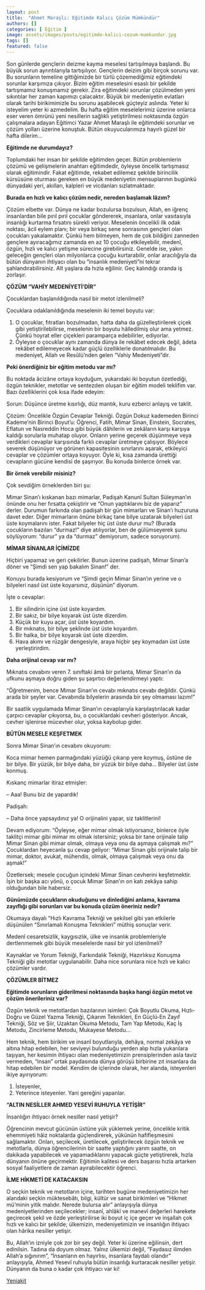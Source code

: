 ```yaml
---
layout: post
title:  "Ahmet Maraşlı: Eğitimde Kalıcı Çözüm Mümkündür"
authors: []
categories: [ Eğitim ]
image: assets/images/posts/egitimde-kalici-cozum-mumkundur.jpg
tags: []
featured: false
---
```

Son günlerde gençlerin deizme kayma meselesi tartışılmaya başlandı. Bu büyük sorun ayrıntılarıyla tartışılıyor. Gençlerin deizim gibi birçok sorunu var. Bu sorunların temeline gittiğimizde bir türlü çözemediğimiz eğitimdeki sorunlar karşımıza çıkıyor. Bizim eğitim meselesini esaslı bir şekilde tartışmamız konuşmamız gerekir. Zira eğitimdeki sorunlar çözülmeden yeni sıkıntılar her zaman kapımızı çalacaktır. Büyük bir medeniyetin evlatları olarak tarihi birikimimizle bu sorunu aşabilecek güçteyiz aslında. Yeter ki isteyelim yeter ki azmedelim. Bu hafta eğitim meselelerimiz üzerine onlarca eser veren ömrünü yeni nesillerin sağlıklı yetiştirilmesi noktasında özgün çalışmalara adayan Eğitimci Yazar Ahmet Maraşlı ile eğitimdeki sorunlar ve çözüm yolları üzerine konuştuk. Bütün okuyucularımıza hayırlı güzel bir hafta dilerim…

**Eğitimde ne durumdayız?**

Toplumdaki her insan bir şekilde eğitimden geçer. Bütün problemlerin çözümü ve gelişmelerin anahtarı eğitimdedir, öyleyse öncelik tartışmasız olarak eğitimindir. Fakat eğitimde, rekabet edilemez şekilde birincilik kürsüsüne oturması gereken en büyük medeniyetin mensuplarının bugünkü dünyadaki yeri, akılları, kalpleri ve vicdanları sızlatmaktadır.

**Burada en hızlı ve kalıcı çözüm nedir, nereden başlamak lâzım?**

Çözüm elbette var. Dünya ne kadar bozulursa bozulsun, Allah, en iğrenç insanlardan bile pırıl pırıl çocuklar göndererek, insanlara, onlar vasıtasıyla insanlığı kurtarma fırsatını sürekli veriyor. Meselenin öncelikli ilk odak noktası, âcil eylem planı; bir veya birkaç sene sonrasının gençleri olan çocukları yakalamaktır. Çünkü hem bilmeyen, hem de çok bildiğini zanneden gençlere ayıracağımız zamanda en az 10 çocuğu etkileyebilir, medenî, özgün, hızlı ve kalıcı yetişme sürecine girebilirsiniz. Genelde ise, yakın geleceğin gençleri olan milyonlarca çocuğu kurtarabilir, onlar aracılığıyla da bütün dünyanın ihtiyacı olan bu “insanlık medeniyeti”ni tekrar şahlandırabilirsiniz. Alt yaşlara da hızla eğilinir. Geç kalındığı oranda iş zorlaşır.

**ÇÖZÜM “VAHİY MEDENİYETİ’DİR”**

Çocuklardan başlanıldığında nasıl bir metot izlenilmeli?

Çocuklara odaklanıldığında meselenin iki temel boyutu var:

  1. O çocuklar, fıtratları bozulmadan, hatta daha da güzelleştirilerek çiçek gibi yetiştirilebilirse, meselenin bir boyutu hâlledilmiş olur ama yetmez. Çünkü hoyrat eller çiçekleri paramparça edebilirler, ediyorlar.
  2. Öyleyse o çocuklar aynı zamanda dünya ile rekâbet edecek değil, âdeta rekâbet edilemeyecek kadar güçlü özelliklerle donatılmalıdır. Bu medeniyet, Allah ve Resûlü’nden gelen “Vahiy Medeniyeti”dir.

**Peki önerdiğiniz bir eğitim metodu var mı?**

Bu noktada âcizâne ortaya koyduğum, yukarıdaki iki boyutun özetlediği, özgün teknikler, metotlar ve sentezden oluşan bir eğitim modeli teklifim var. Bazı özelliklerini çok kısa ifade edeyim:

Sorun: Düşünce üretme kısırlığı, düz mantık, kuru ezberci anlayış ve taklit.

Çözüm: Öncelikle Özgün Cevaplar Tekniği. Özgün Dokuz kademeden Birinci Kademe’nin Birinci Boyut’u: Öğrenci, Fatih, Mimar Sinan, Einstein, Socrates, Eflatun ve Nasreddin Hoca gibi büyük dâhilerin ve zekâların karşı karşıya kaldığı sorularla muhatap oluyor. Onların yerine geçerek düşünmeye veya verdikleri cevaplar karşısında farklı cevaplar üretmeye çalışıyor. Böylece severek düşünüyor ve görünen kapasitesinin sınırlarını aşarak, etkileyici cevaplar ve çözümler ortaya koyuyor. Öyle ki, kısa zamanda ürettiği cevapların gücüne kendisi de şaşırıyor. Bu konuda binlerce örnek var.

**Bir örnek verebilir misiniz?**

Çok sevdiğim örneklerden biri şu:

Mimar Sinan’ı kıskanan bazı mimarlar, Padişah Kanunî Sultan Süleyman’ın önünde onu her fırsatta çekiştirir ve “Onun yaptıklarını biz de yaparız” derler. Durumun farkında olan padişah bir gün mimarları ve Sinan’ı huzuruna davet eder. Diğer mimarların önüne birkaç tane bilye uzatarak bilyeleri üst üste koymalarını ister. Fakat bilyeler hiç üst üste durur mu? (Burada çocukların bazıları “durmaz!” diye atılıyorlar, ben de gülümseyerek şunu söylüyorum: “durur” ya da “durmaz” demiyorum, sadece soruyorum).

**MİMAR SİNANLAR İÇİMİZDE**

Hiçbiri yapamaz ve geri çekilirler. Bunun üzerine padişah, Mimar Sinan’a döner ve “Şimdi sen yap bakalım Sinan!” der.

Konuyu burada kesiyorum ve “Şimdi geçin Mimar Sinan’ın yerine ve o bilyeleri nasıl üst üste koyarsınız, düşünün” diyorum.

İşte o cevaplar:

  1. Bir silindirin içine üst üste koyardım.
  2. Bir sakız, bir bilye koyarak üst üste dizerdim.
  3. Küçük bir kuyu açar, üst üste koyardım.
  4. Bir mıknatıs, bir bilye şeklinde üst üste koyardım.
  5. Bir halka, bir bilye koyarak üst üste dizerdim.
  6. Hava akımı ve rüzgâr dengesiyle, araya hiçbir şey koymadan üst üste yerleştirirdim.

**Daha orijinal cevap var mı?**

Mıknatıs cevabını veren 7. sınıftaki âmâ bir pırlanta, Mimar Sinan’ın da ufkunu aşmaya doğru giden şu şaşırtıcı değerlendirmeyi yaptı:

“Öğretmenim, bence Mimar Sinan’ın cevabı mıknatıs cevabı değildir. Çünkü arada bir şeyler var. Cevabında bilyelerin arasında bir şey olmaması lazım!”

Bir saatlik uygulamada Mimar Sinan’ın cevaplarıyla karşılaştırılacak kadar çarpıcı cevaplar çıkıyorsa, bu, o çocuklardaki cevheri gösteriyor. Ancak, cevher işlenirse mücevher olur, yoksa kaybolup gider.

**BÜTÜN MESELE KEŞFETMEK**

Sonra Mimar Sinan’ın cevabını okuyorum:

Koca mimar hemen parmağındaki yüzüğü çıkarıp yere koymuş, üstüne de bir bilye. Bir yüzük, bir bilye daha, bir yüzük bir bilye daha… Bilyeler üst üste konmuş.

Kıskanç mimarlar itiraz etmişler:

&#8211; Aaa! Bunu biz de yapardık!

Padişah:

&#8211; Daha önce yapsaydınız ya! O orijinalini yapar, siz taklitlerini!

Devam ediyorum: “Öyleyse, eğer mimar olmak istiyorsanız, binlerce öyle taklitçi mimar gibi mimar mı olmak istersiniz; yoksa bir tane orijinale talip Mimar Sinan gibi mimar olmak, olmaya veya onu da aşmaya çalışmak mı?” Çocuklardan heyecanla şu cevap geliyor: “Mimar Sinan gibi orijinale talip bir mimar, doktor, avukat, mühendis, olmak, olmaya çalışmak veya onu da aşmak!”

Özetlersek; mesele çocuğun içindeki Mimar Sinan cevherini keşfetmektir. İşin bir başka acı yönü, o çocuk Mimar Sinan’ın on katı zekâya sahip olduğundan bile habersiz.

**Günümüzde çocukların okuduğunu ve dinlediğini anlama, kavrama zayıflığı gibi sorunları var bu konuda çözüm öneriniz nedir?**

Okumaya dayalı “Hızlı Kavrama Tekniği ve şekilsel gibi yan etkilerle düşünülen “Sınırlamalı Konuşma Teknikleri” müthiş sonuçlar verir.

Medenî cesaretsizlik, kaygısızlık, ülke ve insanlık problemleriyle dertlenmemek gibi büyük meselelerde nasıl bir yol izlenilmeli?

Kaynaklar ve Yorum Tekniği, Farkındalık Tekniği, Hazırlıksız Konuşma Tekniği gibi metotlar uygulanabilir. Daha nice sorunlara nice hızlı ve kalıcı çözümler vardır.

**ÇÖZÜMLER BİTMEZ**

**Eğitimde sorunların giderilmesi noktasında başka hangi özgün metot ve çözüm önerileriniz var?**

Özgün teknik ve metotlardan bazılarının isimleri: Çok Boyutlu Okuma, Hızlı-Doğru ve Güzel Yazma Tekniği, Çıkarım Teknikleri, En Güçlü-En Zayıf Tekniği, Söz ve Şiir, Uzaktan Okuma Metodu, Tam Yap Metodu, Kaç İş Metodu, Zincirleme Metodu, Mukayese Metodu&#8230;

Hem teknik, hem birikim ve insanî boyutlarıyla, dehâya, normal zekâya ve altına hitap edebilen, her seviyeyi bulunduğu yerden alıp hızla yukarılara taşıyan, her kesimin ihtiyacı olan medeniyetimizin prensiplerinden asla taviz vermeden, “insan” ortak paydasında dünya görüşü birbirine zıt insanlara da hitap edebilen bir model. Kendim de içlerinde olarak, her alanda, isteyenleri ikiye ayırıyorum:

  1. İsteyenler,
  2. Yeterince isteyenler. Yani gereğini yapanlar.

**“ALTIN NESİLLER AHMED YESEVİ RUHUYLA YETİŞİR”**

İnsanlığın ihtiyacı örnek nesiller nasıl yetişir?

Öğrencinin mevcut gücünün üstüne yük yüklemek yerine, öncelikle kritik ehemmiyeti hâiz noktalarda güçlendirerek, yükünün hafifleşmesini sağlamaktır. Onları, seçilecek, üretilecek, geliştirilecek özgün teknik ve metotlarla, dünya öğrencilerinin bir saatte yaptığını yarım saatte, on dakikada yapabilecek ve yapamadıklarını yapacak güçte yetiştirerek, hızla dünyanın önüne geçirmektir. Eğitimin kalitesi ve ders başarısı hızla artarken sosyal faaliyetlere de zaman ayırabilecektir öğrenci.

**İLME HİKMETİ DE KATACAKSIN**

O seçkin teknik ve metotların içine, tarihten bugüne medeniyetimizin her alandaki seçkin müktesebâtı, bilgi, kültür ve sanat birikimleri ve “Hikmet mü’minin yitik malıdır. Nerede bulursa alır” anlayışıyla dünya medeniyetlerinden seçilecekler; insanî, ahlâkî ve manevî değerleri harekete geçirecek şekil ve özde yerleştirilirse iki boyut iç içe geçer ve inşallah çok hızlı ve kalıcı bir şekilde; ülkemizin, medeniyetimizin ve insanlığın ihtiyacı olan hârika nesiller yetişir.

Bu, Allah’ın izniyle çok zor bir şey değil. Yeter ki üzerine eğilinsin, dert edinilsin. Tadına da doyum olmaz. Yalnız ülkemizi değil, “Faydasız ilimden Allah’a sığınırım”, “İnsanların en hayırlısı, insanlara faydalı olandır” anlayışıyla, Ahmed Yesevî ruhuyla bütün insanlığı kurtaracak nesiller yetişir. Dünyanın da buna o kadar çok ihtiyacı var ki!

<a href="https://www.yeniakit.com.tr/haber/turkiye-ile-katar-arasinda-dev-anlasma-446377.html" target="_blank" rel="noopener">Yeniakit</a>